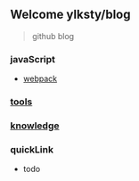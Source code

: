 ## Welcome ylksty/blog
> github blog
### javaScript
* [webpack][1]

### [tools][2]

### [knowledge][3]

### quickLink
* todo

[1]:2017/10/webpack.md
[2]:tools.md
[3]:2017/10/knowledge.md